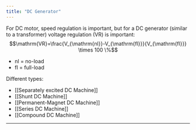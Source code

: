 ```yaml
---
title: "DC Generator"
---
```

For DC motor, speed regulation is important, but for a DC generator (similar to a transformer) voltage regulation (VR) is important:
$$\mathrm{VR}=\frac{V_{\mathrm{nl}}-V_{\mathrm{fl}}}{V_{\mathrm{fl}}} \times 100 \%$$

- nl = no-load
- fl = full-load

Different types:
- [[Separately excited DC Machine]]
- [[Shunt DC Machine]]
- [[Permanent-Magnet DC Machine]]
- [[Series DC Machine]]
- [[Compound DC Machine]]
----


